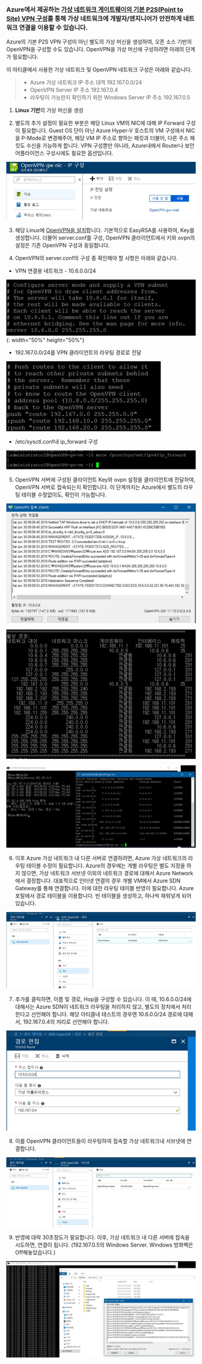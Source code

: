 ### Azure에서 제공하는 [가상 네트워크 게이트웨이의 기본 P2S(Point to Site) VPN 구성](https://docs.microsoft.com/ko-kr/azure/vpn-gateway/point-to-site-about)를 통해 가상 네트워크에 개발자/엔지니어가 안전하게 네트워크 연결을 이용할 수 있습니다.

Azure의 기본 P2S VPN 구성이 아닌 별도의 가상 머신을 생성하여, 오픈 소스 기반의 OpenVPN을 구성할 수도 있습니다. 
OpenVPN을 가상 머신에 구성하려면 아래의 단계가 필요합니다.

이 아티클에서 사용한 가상 네트워크 및 OpenVPN 네트워크 구성은 아래와 같습니다.
>* Azure 가상 네트워크 IP 주소 대역 192.167.0.0/24
>* OpenVPN Server IP 주소 192.167.0.4
>* 라우팅이 가능한지 확인하기 위한 Windows Server IP 주소 192.167.0.5

1. **Linux 기반**의 가상 머신을 생성

2. 별도의 추가 설정이 필요한 부분은 해당 Linux VM의 NIC에 대해 IP Forward 구성이 필요합니다. Guest OS 단이 아닌 Azure Hyper-V 호스트의 VM 구성에서 NIC을 P-Mode로 변경해주어, 해당 VM IP 주소로 향하는 패킷과 더불어, 다른 주소 패킷도 수신을 가능하게 합니다. VPN 구성뿐만 아니라, Azure내에서 Router나 보안 어플라이언스 구성시에도 필요한 옵션입니다.

![IP Forwarding Enable](/Network/Images/OpenVPN-01.png "NIC IP 전달 사용")

3. 해당 Linux에 [OpenVPN을 설치](http://www.startupcto.com/server-tech/centos/setting-up-openvpn-server-on-centos)합니다. 기본적으로 EasyRSA를 사용하여, Key를 생성합니다. 더불어 server.conf를 구성, OpenVPN 클라이언트에서 키와 ovpn의 설정은 기존 OpenVPN 구성과 동일합니다.

4. OpenVPN의 server.conf의 구성 중 확인해야 할 사항은 아래와 같습니다.
* VPN 연결용 네트워크 - 10.6.0.0/24

![server.conf-01](/Network/Images/OpenVPN-02.png){: width="50%" height="50%"}
* 192.167.0.0/24를 VPN 클라이언트의 라우팅 경로로 전달

![server.conf-02](/Network/Images/OpenVPN-03.png "server.conf-02")
* /etc/sysctl.conf내 ip_forward 구성

![server.conf-03](/Network/Images/OpenVPN-04.png "server.conf-03")

5. OpenVPN 서버에 구성된 클라이언트 Key와 ovpn 설정을 클라이언트에 전달하여, OpenVPN 서버로 접속되는지 확인합니다. 이 단계까지는 Azure에서 별도의 라우팅 테이블 수정없이도, 확인이 가능합니다.

![OpenVPN 클라이언트](/Network/Images/OpenVPN-05.png "OpenVPN 클라이언트")

![클라이언트의 Route Print 명령어](/Network/Images/OpenVPN-06.png "Route Print")

![ICMP, SSH 확인](/Network/Images/OpenVPN-07.png "ICMP, SSH")

6. 이후 Azure 가상 네트워크 내 다른 서버로 연결하려면, Azure 가상 네트워크의 라우팅 테이블 수정이 필요합니다. Azure의 경우에는 개별 라우팅은 별도 지정을 하지 않으면, 가상 네트워크 서브넷 이외의 네트워크 경로에 대해서 Azure Network에서 결정합니다. 대표적으로 인터넷 연결의 경우 개별 VM에서 Azure SDN Gateway를 통해 연결합니다. 이에 대한 라우팅 테이블 반영이 필요합니다. Azure 포탈에서 경로 테이블을 이용합니다. 빈 테이블을 생성하고, 하나씩 채워넣게 되어 있습니다.

![경로 테이블](/Network/Images/OpenVPN-08.png "경로 테이블")

7. 추가를 클릭하면, 이름 및 경로, Hop을 구성할 수 있습니다. 이 때, 10.6.0.0/24에 대해서는 Azure SDN이 네트워크 라우팅을 처리하지 않고, 별도의 장치에서 처리한다고 선언해야 합니다. 해당 아티클내 테스트의 경우엔 10.6.0.0/24 경로에 대해서, 192.167.0.4의 처리로 선언해야 합니다.

![경로 편집](/Network/Images/OpenVPN-09.png "경로 편집")

8. 이를 OpenVPN 클라이언트들이 라우팅하여 접속할 가상 네트워크내 서브넷에 연결합니다.

![경로 연결](/Network/Images/OpenVPN-10.png "경로 연결")

9. 반영에 대략 30초정도가 필요합니다. 이후, 가상 네트워크 내 다른 서버에 접속을 시도하면, 연결이 됩니다. (192.167.0.5의 Windows Server. Windows 방화벽은 Off해놓았습니다.)

![연결 확인](/Network/Images/OpenVPN-11.png "연결 확인")